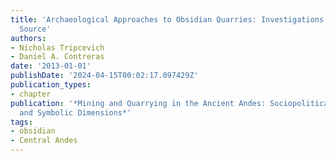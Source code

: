 ```yaml
---
title: 'Archaeological Approaches to Obsidian Quarries: Investigations at the Quispisisa
  Source'
authors:
- Nicholas Tripcevich
- Daniel A. Contreras
date: '2013-01-01'
publishDate: '2024-04-15T00:02:17.097429Z'
publication_types:
- chapter
publication: '*Mining and Quarrying in the Ancient Andes: Sociopolitical, Economic
  and Symbolic Dimensions*'
tags: 
- obsidian
- Central Andes
---
```

